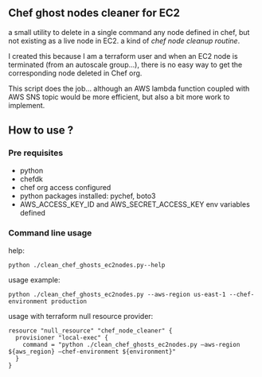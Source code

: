 ## Chef ghost nodes cleaner for EC2

a small utility to delete in a single command any node defined in chef, but not existing as a live node in EC2. a kind of *chef node cleanup routine*.

I created this because I am a terraform user and when an EC2 node is terminated (from an autoscale group...), there is no easy way to get the corresponding node deleted in Chef org.

This script does the job... although an AWS lambda function coupled with AWS SNS topic would be more efficient, but also a bit more work to implement.

## How to use ?

### Pre requisites

- python
- chefdk
- chef org access configured
- python packages installed: pychef, boto3
- AWS_ACCESS_KEY_ID and AWS_SECRET_ACCESS_KEY env variables defined

### Command line usage

 help:
```
python ./clean_chef_ghosts_ec2nodes.py--help
```

usage example:
```
python ./clean_chef_ghosts_ec2nodes.py --aws-region us-east-1 --chef-environment production
```

usage with terraform null resource provider:
```
resource "null_resource" "chef_node_cleaner" {
  provisioner "local-exec" {
    command = "python ./clean_chef_ghosts_ec2nodes.py –aws-region ${aws_region} –chef-environment ${environment}"
  }
}
```